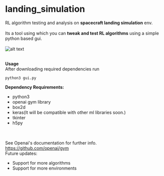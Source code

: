 # landing_simulation
RL algorithm testing and analysis on **spacecraft landing simulation** env.<br/><br/>
Its a tool using which you can **tweak and test RL algorithms** using a simple python based gui.<br/><br/>
![alt text](https://github.com/Sagar9785/landing_simulation/blob/master/pics/Screenshot_2019-03-07_11-04-34.png)<br/><br/>

**Usage**<br/>
After downloading required dependencies run 
```
python3 gui.py
```
**Dependency Requirements:**

* python3
* openai gym library
* box2d
* keras(It will be compatible with other ml libraries soon.)
* tkinter
* h5py

<br/><br/>
See Openai's documentation for further info.<br/>
https://github.com/openai/gym<br/>
Future updates:

* Support for more algorithms
* Support for more environments

 

